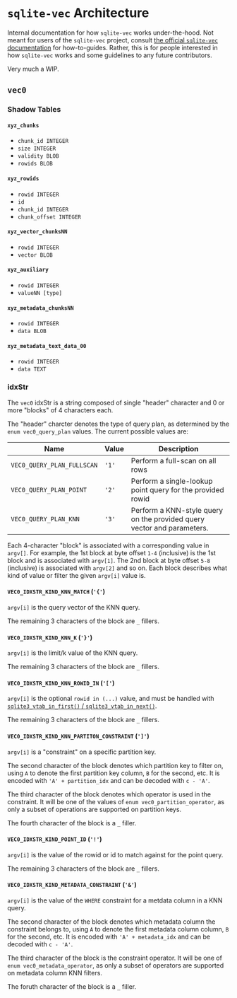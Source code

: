 # `sqlite-vec` Architecture

Internal documentation for how `sqlite-vec` works under-the-hood. Not meant for
users of the `sqlite-vec` project, consult
[the official `sqlite-vec` documentation](https://alexgarcia.xyz/sqlite-vec) for
how-to-guides. Rather, this is for people interested in how `sqlite-vec` works
and some guidelines to any future contributors.

Very much a WIP.

## `vec0`

### Shadow Tables

#### `xyz_chunks`

- `chunk_id INTEGER`
- `size INTEGER`
- `validity BLOB`
- `rowids BLOB`

#### `xyz_rowids`

- `rowid INTEGER`
- `id`
- `chunk_id INTEGER`
- `chunk_offset INTEGER`

#### `xyz_vector_chunksNN`

- `rowid INTEGER`
- `vector BLOB`

#### `xyz_auxiliary`

- `rowid INTEGER`
- `valueNN [type]`

#### `xyz_metadata_chunksNN`

- `rowid INTEGER`
- `data BLOB`

#### `xyz_metadata_text_data_00`

- `rowid INTEGER`
- `data TEXT`

### idxStr

The `vec0` idxStr is a string composed of single "header" character and 0 or
more "blocks" of 4 characters each.

The "header" charcter denotes the type of query plan, as determined by the
`enum vec0_query_plan` values. The current possible values are:

| Name                       | Value | Description                                                            |
| -------------------------- | ----- | ---------------------------------------------------------------------- |
| `VEC0_QUERY_PLAN_FULLSCAN` | `'1'` | Perform a full-scan on all rows                                        |
| `VEC0_QUERY_PLAN_POINT`    | `'2'` | Perform a single-lookup point query for the provided rowid             |
| `VEC0_QUERY_PLAN_KNN`      | `'3'` | Perform a KNN-style query on the provided query vector and parameters. |

Each 4-character "block" is associated with a corresponding value in `argv[]`.
For example, the 1st block at byte offset `1-4` (inclusive) is the 1st block and
is associated with `argv[1]`. The 2nd block at byte offset `5-8` (inclusive) is
associated with `argv[2]` and so on. Each block describes what kind of value or
filter the given `argv[i]` value is.

#### `VEC0_IDXSTR_KIND_KNN_MATCH` (`'{'`)

`argv[i]` is the query vector of the KNN query.

The remaining 3 characters of the block are `_` fillers.

#### `VEC0_IDXSTR_KIND_KNN_K` (`'}'`)

`argv[i]` is the limit/k value of the KNN query.

The remaining 3 characters of the block are `_` fillers.

#### `VEC0_IDXSTR_KIND_KNN_ROWID_IN` (`'['`)

`argv[i]` is the optional `rowid in (...)` value, and must be handled with
[`sqlite3_vtab_in_first()` /
`sqlite3_vtab_in_next()`](https://www.sqlite.org/c3ref/vtab_in_first.html).

The remaining 3 characters of the block are `_` fillers.

#### `VEC0_IDXSTR_KIND_KNN_PARTITON_CONSTRAINT` (`']'`)

`argv[i]` is a "constraint" on a specific partition key.

The second character of the block denotes which partition key to filter on,
using `A` to denote the first partition key column, `B` for the second, etc. It
is encoded with `'A' + partition_idx` and can be decoded with `c - 'A'`.

The third character of the block denotes which operator is used in the
constraint. It will be one of the values of `enum vec0_partition_operator`, as
only a subset of operations are supported on partition keys.

The fourth character of the block is a `_` filler.

#### `VEC0_IDXSTR_KIND_POINT_ID` (`'!'`)

`argv[i]` is the value of the rowid or id to match against for the point query.

The remaining 3 characters of the block are `_` fillers.

#### `VEC0_IDXSTR_KIND_METADATA_CONSTRAINT` (`'&'`)

`argv[i]` is the value of the `WHERE` constraint for a metdata column in a KNN
query.

The second character of the block denotes which metadata column the constraint
belongs to, using `A` to denote the first metadata column column, `B` for the
second, etc. It is encoded with `'A' + metadata_idx` and can be decoded with
`c - 'A'`.

The third character of the block is the constraint operator. It will be one of
`enum vec0_metadata_operator`, as only a subset of operators are supported on
metadata column KNN filters.

The foruth character of the block is a `_` filler.
